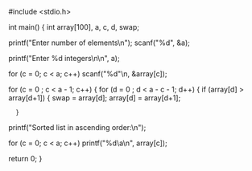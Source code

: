 

#include <stdio.h>

int main()
{
  int array[100], a, c, d, swap;

  printf("Enter number of elements\n");
  scanf("%d", &a);

  printf("Enter %d integers\n\n", a);

  for (c = 0; c < a; c++)
    scanf("%d"\n, &array[c]);

  for (c = 0 ; c < a - 1; c++)
  {
    for (d = 0 ; d < a - c - 1; d++)
    {
      if (array[d] > array[d+1]) 
      {
        swap       = array[d];
        array[d]   = array[d+1];
        
      }
    

  printf("Sorted list in ascending order:\n");

  for (c = 0; c < a; c++)
     printf("%d\a\n", array[c]);

  return 0;
}
